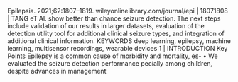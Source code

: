 Epilepsia. 2021;62:1807–1819. wileyonlinelibrary.com/journal/epi | 18071808 | TANG eT Al.
show better than chance seizure detection. The next steps include validation of our
results in larger datasets, evaluation of the detection utility tool for additional clinical
seizure types, and integration of additional clinical information.
KEYWORDS
deep learning, epilepsy, machine learning, multisensor recordings, wearable devices
1 | INTRODUCTION
Key Points
Epilepsy is a common cause of morbidity and mortality, es-
• We evaluated the seizure detection performance
pecially among children, despite advances in management
